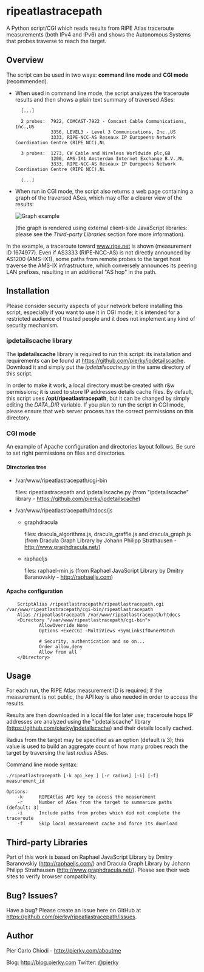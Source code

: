 ripeatlastracepath
==================

A Python script/CGI which reads results from RIPE Atlas traceroute measurements (both IPv4 and IPv6) and shows the Autonomous Systems that probes traverse to reach the target.

Overview
--------

The script can be used in two ways: **command line mode** and **CGI mode** (recommended).

* When used in command line mode, the script analyzes the traceroute results and then shows a plain text summary of traversed ASes:

        [...]
    
        2 probes:  7922, COMCAST-7922 - Comcast Cable Communications, Inc.,US
                   3356, LEVEL3 - Level 3 Communications, Inc.,US
                   3333, RIPE-NCC-AS Reseaux IP Europeens Network Coordination Centre (RIPE NCC),NL
        
        3 probes:  1273, CW Cable and Wireless Worldwide plc,GB
                   1200, AMS-IX1 Amsterdam Internet Exchange B.V.,NL
                   3333, RIPE-NCC-AS Reseaux IP Europeens Network Coordination Centre (RIPE NCC),NL
        
        [...]

* When run in CGI mode, the script also returns a web page containing a graph of the traversed ASes, which may offer a clearer view of the results:

  ![Graph example](https://raw.github.com/pierky/ripeatlastracepath/master/example.png)

  (the graph is rendered using external client-side JavaScript libraries: please see the *Third-party Libraries* section fore more information).

In the example, a traceroute toward www.ripe.net is shown (measurement ID 1674977).
Even if AS3333 (RIPE-NCC-AS) is not directly announced by AS1200 (AMS-IX1), some paths from remote probes to the target host traverse the AMS-IX infrastructure, which conversely announces its peering LAN prefixes, resulting in an additional "AS hop" in the path.

Installation
------------

Please consider security aspects of your network before installing this script, especially if you want to use it in CGI mode; it is intended for a restricted audience of trusted people and it does not implement any kind of security mechanism.

### ipdetailscache library

The **ipdetailscache** library is required to run this script: its installation and requirements can be found at https://github.com/pierky/ipdetailscache.
Download it and simply put the *ipdetailscache.py* in the same directory of this script.

In order to make it work, a local directory must be created with r&w permissions; it is used to store IP addresses details cache files. 
By default, this script uses **/opt/ripeatlastracepath**, but it can be changed by simply editing the *DATA_DIR* variable.
If you plan to run the script in CGI mode, please ensure that web server process has the correct permissions on this directory.

### CGI mode

An example of Apache configuration and directories layout follows. Be sure to set right permissions on files and directories.

#### Directories tree

* /var/www/ripeatlastracepath/cgi-bin

  files: ripeatlastracepath and ipdetailscache.py (from "ipdetailscache" library - https://github.com/pierky/ipdetailscache)

* /var/www/ripeatlastracepath/htdocs/js

  * graphdracula

    files: dracula_algorithms.js, dracula_graffle.js and dracula_graph.js (from Dracula Graph Library by Johann Philipp Strathausen - http://www.graphdracula.net/)

  * raphaeljs

    files: raphael-min.js (from Raphael JavaScript Library by Dmitry Baranovskiy - http://raphaeljs.com)

#### Apache configuration

        ScriptAlias /ripeatlastracepath/ripeatlastracepath.cgi /var/www/ripeatlastracepath/cgi-bin/ripeatlastracepath
        Alias /ripeatlastracepath /var/www/ripeatlastracepath/htdocs
        <Directory "/var/www/ripeatlastracepath/cgi-bin">
                AllowOverride None
                Options +ExecCGI -MultiViews +SymLinksIfOwnerMatch

                # Security, authentication and so on...
                Order allow,deny
                Allow from all
        </Directory>

Usage
-----

For each run, the RIPE Atlas measurement ID is required; if the measurement is not public, the API key is also needed in order to access the results.

Results are then downloaded in a local file for later use; traceroute hops IP addresses are analyzed using the "ipdetailscache" library (https://github.com/pierky/ipdetailscache) and their details locally cached.

Radius from the target may be specified as an option (default is 3); this value is used to build an aggregate count of how many probes reach the target by traversing the last *radius* ASes.

Command line mode syntax:

    ./ripeatlastracepath [-k api_key ] [-r radius] [-i] [-f] measurement_id
    
    Options:
        -k      RIPEAtlas API key to access the measurement
        -r      Number of ASes from the target to summarize paths (default: 3)
        -i      Include paths from probes which did not complete the traceroute
        -f      Skip local measurement cache and force its download

Third-party Libraries
---------------------

Part of this work is based on Raphael JavaScript Library by Dmitry Baranovskiy (http://raphaeljs.com/) and Dracula Graph Library by Johann Philipp Strathausen (http://www.graphdracula.net/).
Please see their web sites to verify browser compatibility.

Bug? Issues?
------------

Have a bug? Please create an issue here on GitHub at https://github.com/pierky/ripeatlastracepath/issues.

Author
------

Pier Carlo Chiodi - http://pierky.com/aboutme

Blog: http://blog.pierky.com Twitter: <a href="http://twitter.com/pierky">@pierky</a>
